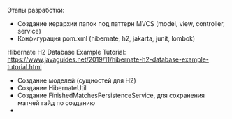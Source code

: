 Этапы разработки:

- Создание иерархии папок под паттерн MVCS (model, view, controller, service)
- Конфигурация pom.xml (hibernate, h2, jakarta, junit, lombok)

Hibernate H2 Database Example Tutorial:
https://www.javaguides.net/2019/11/hibernate-h2-database-example-tutorial.html

- Создание моделей (сущностей для H2)
- Создание HibernateUtil
- Создание FinishedMatchesPersistenceService, для сохранения матчей
гайд по созданию 
- 
